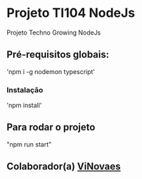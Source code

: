 # Projeto TI104 NodeJs
Projeto Techno Growing NodeJs

## Pré-requisitos globais:
'npm i -g nodemon typescript'

### Instalação
'npm install'

## Para rodar o projeto
"npm run start"

## Colaborador(a) <a href="https://github.com/ViNovaes">ViNovaes</a>
